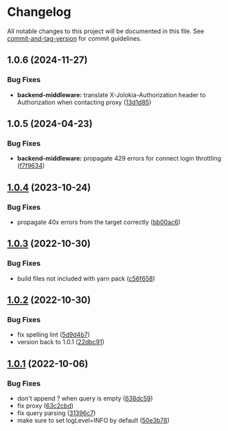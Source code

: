 # Changelog

All notable changes to this project will be documented in this file. See [commit-and-tag-version](https://github.com/absolute-version/commit-and-tag-version) for commit guidelines.

## 1.0.6 (2024-11-27)

### Bug Fixes

* **backend-middleware:** translate X-Jolokia-Authorization header to Authorization when contacting proxy ([13d1d85](https://github.com/hawtio/hawtio-next/commit/13d1d8561e1082678abd5107eb1514733f49fe7b))

## 1.0.5 (2024-04-23)

### Bug Fixes

* **backend-middleware:** propagate 429 errors for connect login throttling ([f7f9634](https://github.com/hawtio/hawtio-next/commit/f7f9634ebc004ee7b2466fabbc181c4a5b27a7ee))

## [1.0.4](https://github.com/hawtio/hawtio-backend-middleware/compare/v1.0.3...v1.0.4) (2023-10-24)

### Bug Fixes

* propagate 40x errors from the target correctly ([bb00ac6](https://github.com/hawtio/hawtio-backend-middleware/commit/bb00ac69f9d22037c2f5d7411861f82a90ec691b))

## [1.0.3](https://github.com/hawtio/hawtio-backend-middleware/compare/v1.0.2...v1.0.3) (2022-10-30)

### Bug Fixes

* build files not included with yarn pack ([c56f658](https://github.com/hawtio/hawtio-backend-middleware/commit/c56f6583e82957e09dce8111b9d3c30f72fa7377))

## [1.0.2](https://github.com/hawtio/hawtio-backend-middleware/compare/v1.0.1...v1.0.2) (2022-10-30)

### Bug Fixes

* fix spelling lint ([5d9d4b7](https://github.com/hawtio/hawtio-backend-middleware/commit/5d9d4b77028b42b6a78d788f4db215997f02901a))
* version back to 1.0.1 ([22dbc91](https://github.com/hawtio/hawtio-backend-middleware/commit/22dbc91c9c445869aece0f89f255588a123b8d00))

## [1.0.1](https://github.com/tadayosi/hawtio-backend-middleware/compare/v1.0.0...v1.0.1) (2022-10-06)

### Bug Fixes

* don't append ? when query is empty ([638dc59](https://github.com/tadayosi/hawtio-backend-middleware/commit/638dc5943a97316c21b87a5109bd361bc3d5970f))
* fix proxy ([63c2cbd](https://github.com/tadayosi/hawtio-backend-middleware/commit/63c2cbd282016f82c4a4852e8fbb00ea83ab167d))
* fix query parsing ([31396c7](https://github.com/tadayosi/hawtio-backend-middleware/commit/31396c772683eafb8fe5df402cbefe81ac02f814))
* make sure to set logLevel=INFO by default ([50e3b78](https://github.com/tadayosi/hawtio-backend-middleware/commit/50e3b785907d9b65d2b8b4acc3b2d23d498b8d57))
